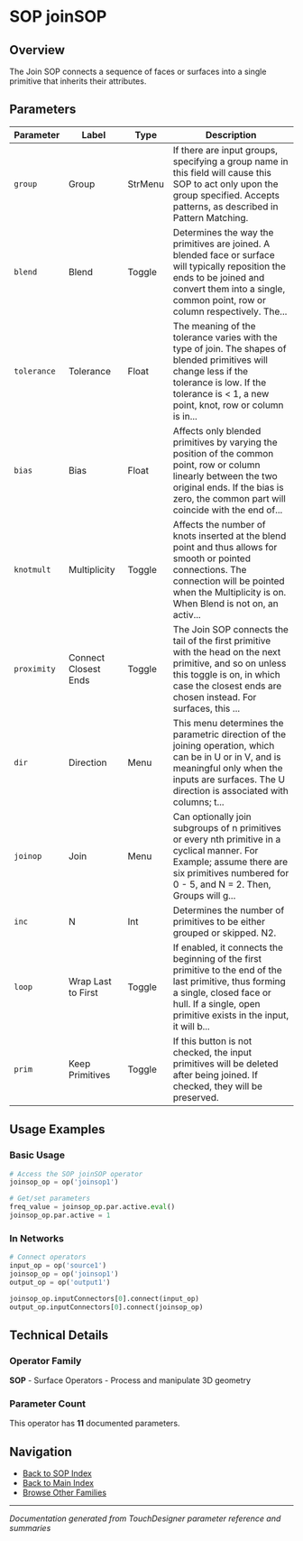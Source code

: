 # SOP joinSOP

## Overview

The Join SOP connects a sequence of faces or surfaces into a single primitive that inherits their attributes.

## Parameters

| Parameter | Label | Type | Description |
|-----------|-------|------|-------------|
| `group` | Group | StrMenu | If there are input groups, specifying a group name in this field will cause this SOP to act only upon the group specified. Accepts patterns, as described in Pattern Matching. |
| `blend` | Blend | Toggle | Determines the way the primitives are joined. A blended face or surface will typically reposition the ends to be joined and convert them into a single, common point, row or column respectively. The... |
| `tolerance` | Tolerance | Float | The meaning of the tolerance varies with the type of join. The shapes of blended primitives will change less if the tolerance is low. If the tolerance is < 1, a new point, knot, row or column is in... |
| `bias` | Bias | Float | Affects only blended primitives by varying the position of the common point, row or column linearly between the two original ends. If the bias is zero, the common part will coincide with the end of... |
| `knotmult` | Multiplicity | Toggle | Affects the number of knots inserted at the blend point and thus allows for smooth or pointed connections. The connection will be pointed when the Multiplicity is on. When Blend is not on, an activ... |
| `proximity` | Connect Closest Ends | Toggle | The Join SOP connects the tail of the first primitive with the head on the next primitive, and so on unless this toggle is on, in which case the closest ends are chosen instead. For surfaces, this ... |
| `dir` | Direction | Menu | This menu determines the parametric direction of the joining operation, which can be in U or in V, and is meaningful only when the inputs are surfaces. The U direction is associated with columns; t... |
| `joinop` | Join | Menu | Can optionally join subgroups of n primitives or every nth primitive in a cyclical manner.     For Example; assume there are six primitives numbered for 0 - 5, and N = 2. Then,        Groups will g... |
| `inc` | N | Int | Determines the number of primitives to be either grouped or skipped. N2. |
| `loop` | Wrap Last to First | Toggle | If enabled, it connects the beginning of the first primitive to the end of the last primitive, thus forming a single, closed face or hull. If a single, open primitive exists in the input, it will b... |
| `prim` | Keep Primitives | Toggle | If this button is not checked, the input primitives will be deleted after being joined. If checked, they will be preserved. |

## Usage Examples

### Basic Usage

```python
# Access the SOP joinSOP operator
joinsop_op = op('joinsop1')

# Get/set parameters
freq_value = joinsop_op.par.active.eval()
joinsop_op.par.active = 1
```

### In Networks

```python
# Connect operators
input_op = op('source1')
joinsop_op = op('joinsop1')
output_op = op('output1')

joinsop_op.inputConnectors[0].connect(input_op)
output_op.inputConnectors[0].connect(joinsop_op)
```

## Technical Details

### Operator Family

**SOP** - Surface Operators - Process and manipulate 3D geometry

### Parameter Count

This operator has **11** documented parameters.

## Navigation

- [Back to SOP Index](../SOP/SOP_INDEX.md)
- [Back to Main Index](../OPERATORS_INDEX.md)
- [Browse Other Families](../OPERATORS_INDEX.md#quick-navigation)

---
*Documentation generated from TouchDesigner parameter reference and summaries*
